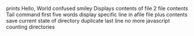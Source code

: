 prints Hello, World
confused smiley
Displays contents of file
2 file contents
Tail command
first five words
display specific line in afile
file plus contents
save current state of directory
duplicate last line
no more javascript
counting directories
